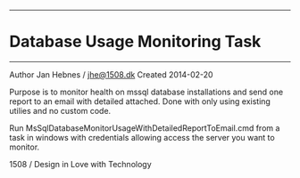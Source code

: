 ------------------------------------------------------------
# Database Usage Monitoring Task
 ------------------------------------------------------------
 Author Jan Hebnes / jhe@1508.dk
 Created 2014-02-20 

 Purpose is to monitor health on mssql database installations and send one report to an email with detailed attached.
 Done with only using existing utilies and no custom code. 
 
 Run MsSqlDatabaseMonitorUsageWithDetailedReportToEmail.cmd from a task in windows with credentials allowing access the server you want to monitor.
 
 1508 / Design in Love with Technology